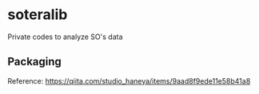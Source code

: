 # soteralib
Private codes to analyze SO's data

## Packaging
Reference: https://qiita.com/studio_haneya/items/9aad8f9ede11e58b41a8

